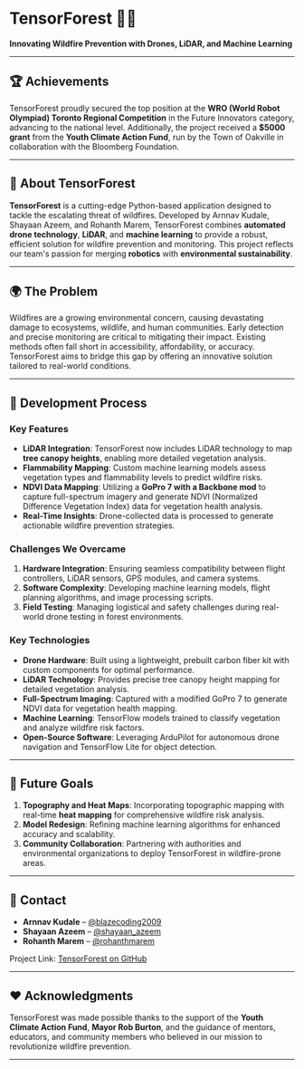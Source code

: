 
# TensorForest 🌲🔥  
**Innovating Wildfire Prevention with Drones, LiDAR, and Machine Learning**

---

## 🏆 Achievements  
TensorForest proudly secured the top position at the **WRO (World Robot Olympiad) Toronto Regional Competition** in the Future Innovators category, advancing to the national level. Additionally, the project received a **$5000 grant** from the **Youth Climate Action Fund**, run by the Town of Oakville in collaboration with the Bloomberg Foundation.

---

## 🌟 About TensorForest  
**TensorForest** is a cutting-edge Python-based application designed to tackle the escalating threat of wildfires. Developed by Arnnav Kudale, Shayaan Azeem, and Rohanth Marem, TensorForest combines **automated drone technology**, **LiDAR**, and **machine learning** to provide a robust, efficient solution for wildfire prevention and monitoring. This project reflects our team's passion for merging **robotics** with **environmental sustainability**.

---

## 🌍 The Problem  
Wildfires are a growing environmental concern, causing devastating damage to ecosystems, wildlife, and human communities. Early detection and precise monitoring are critical to mitigating their impact. Existing methods often fall short in accessibility, affordability, or accuracy. TensorForest aims to bridge this gap by offering an innovative solution tailored to real-world conditions.

---

## 🔧 Development Process  

### **Key Features**  
- **LiDAR Integration**: TensorForest now includes LiDAR technology to map **tree canopy heights**, enabling more detailed vegetation analysis.  
- **Flammability Mapping**: Custom machine learning models assess vegetation types and flammability levels to predict wildfire risks.  
- **NDVI Data Mapping**: Utilizing a **GoPro 7 with a Backbone mod** to capture full-spectrum imagery and generate NDVI (Normalized Difference Vegetation Index) data for vegetation health analysis.  
- **Real-Time Insights**: Drone-collected data is processed to generate actionable wildfire prevention strategies.

### **Challenges We Overcame**  
1. **Hardware Integration**: Ensuring seamless compatibility between flight controllers, LiDAR sensors, GPS modules, and camera systems.  
2. **Software Complexity**: Developing machine learning models, flight planning algorithms, and image processing scripts.  
3. **Field Testing**: Managing logistical and safety challenges during real-world drone testing in forest environments.

### **Key Technologies**  
- **Drone Hardware**: Built using a lightweight, prebuilt carbon fiber kit with custom components for optimal performance.  
- **LiDAR Technology**: Provides precise tree canopy height mapping for detailed vegetation analysis.  
- **Full-Spectrum Imaging**: Captured with a modified GoPro 7 to generate NDVI data for vegetation health mapping.  
- **Machine Learning**: TensorFlow models trained to classify vegetation and analyze wildfire risk factors.  
- **Open-Source Software**: Leveraging ArduPilot for autonomous drone navigation and TensorFlow Lite for object detection.  

---

## 🚀 Future Goals  

1. **Topography and Heat Maps**: Incorporating topographic mapping with real-time **heat mapping** for comprehensive wildfire risk analysis.  
2. **Model Redesign**: Refining machine learning algorithms for enhanced accuracy and scalability.  
3. **Community Collaboration**: Partnering with authorities and environmental organizations to deploy TensorForest in wildfire-prone areas.  

---

## 📝 Contact  

- **Arnnav Kudale** – [@blazecoding2009](https://github.com/blazecoding2009)  
- **Shayaan Azeem** – [@shayaan_azeem](https://github.com/shayaan_azeem)  
- **Rohanth Marem** – [@rohanthmarem](https://github.com/rohanthmarem)  

Project Link: [TensorForest on GitHub](https://github.com/tensorforest/tensorforest)

---

## ❤️ Acknowledgments  
TensorForest was made possible thanks to the support of the **Youth Climate Action Fund**, **Mayor Rob Burton**, and the guidance of mentors, educators, and community members who believed in our mission to revolutionize wildfire prevention.  

---